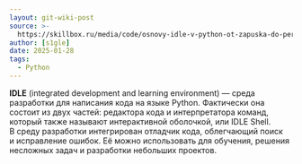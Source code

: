 ```yaml
---
layout: git-wiki-post
source: >-
  https://skillbox.ru/media/code/osnovy-idle-v-python-ot-zapuska-do-pervoy-programmy/
author: [s1gle]
date: 2025-01-28
tags:
  - Python
---
```

**IDLE** (integrated development and learning environment) — среда разработки для написания кода на языке Python. Фактически она состоит из двух частей: редактора кода и интерпретатора команд, который также называют интерактивной оболочкой, или IDLE Shell. В среду разработки интегрирован отладчик кода, облегчающий поиск и исправление ошибок. Её можно использовать для обучения, решения несложных задач и разработки небольших проектов.
